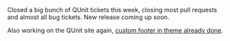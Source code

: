 Closed a big bunch of QUnit tickets this week, closing most pull
requests and almost all bug tickets. New release coming up soon.

Also working on the QUnit site again, [custom footer in theme already
done](https://github.com/jquery/web-base-template/commit/628ca854c143a54fdcd4ec90a984989b735ddcb7).
